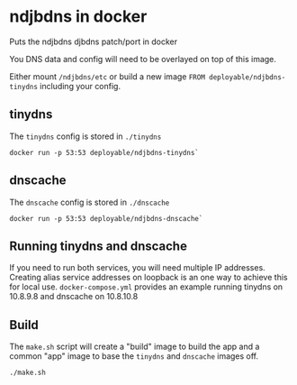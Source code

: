 # ndjbdns in docker

Puts the ndjbdns djbdns patch/port in docker

You DNS data and config will need to be overlayed on top of this image. 

Either mount `/ndjbdns/etc` or build a new image `FROM deployable/ndjbdns-tinydns` including your config.

## tinydns

The `tinydns` config is stored in `./tinydns`

    docker run -p 53:53 deployable/ndjbdns-tinydns`

## dnscache 

The `dnscache` config is stored in `./dnscache`

    docker run -p 53:53 deployable/ndjbdns-dnscache`

## Running tinydns and dnscache

If you need to run both services, you will need multiple IP addresses. Creating alias service addresses on loopback is an one way to achieve this for local use. `docker-compose.yml` provides an example running tinydns on 10.8.9.8 and dnscache on 10.8.10.8

## Build

The `make.sh` script will create a "build" image to build the app and a common "app" image to base the `tinydns` and `dnscache` images off. 

    ./make.sh

